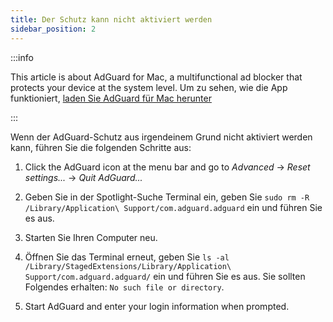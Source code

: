 ```yaml
---
title: Der Schutz kann nicht aktiviert werden
sidebar_position: 2
---
```


:::info

This article is about AdGuard for Mac, a multifunctional ad blocker that protects your device at the system level. Um zu sehen, wie die App funktioniert, [laden Sie AdGuard für Mac herunter](https://agrd.io/download-kb-adblock)

:::

Wenn der AdGuard-Schutz aus irgendeinem Grund nicht aktiviert werden kann, führen Sie die folgenden Schritte aus:

1. Click the AdGuard icon at the menu bar and go to *Advanced* → *Reset settings...* → *Quit AdGuard...*

2. Geben Sie in der Spotlight-Suche Terminal ein, geben Sie `sudo rm -R /Library/Application\ Support/com.adguard.adguard` ein und führen Sie es aus.

3. Starten Sie Ihren Computer neu.

4. Öffnen Sie das Terminal erneut, geben Sie `ls -al /Library/StagedExtensions/Library/Application\ Support/com.adguard.adguard/` ein und führen Sie es aus. Sie sollten Folgendes erhalten: `No such file or directory`.

5. Start AdGuard and enter your login information when prompted.
